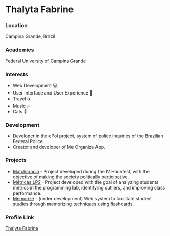 # Thalyta Fabrine

### Location

Campina Grande, Brazil

### Academics

Federal University of Campina Grande

### Interests

- Web Development :computer:
- User Interface and User Experience :bust_in_silhouette:
- Travel :airplane:
- Music :notes:
- Cats :blue_heart:

### Development

- Developer in the ePol project, system of police inquiries of the Brazilian Federal Police.
- Creator and developer of Me Organiza App.

### Projects

- [Matchcracia](https://github.com/antunesdantass/matchcracia-mobile) - Project developed during the IV Hackfest, with the objective of making the society politically participative.
- [Métricas LP2](https://github.com/marianabianca/metricasLP2) - Project developed with the goal of analyzing students metrics in the programming lab, identifying outliers, and improving class performance.
- [Memorize](https://github.com/thalytafabrine/dev-web) - (under development) Web system to facilitate student studies through memorizing techniques using flashcards.


### Profile Link

[Thalyta Fabrine](https://github.com/thalytafabrine)